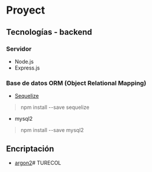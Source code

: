 # Proyect

## Tecnologías - backend
### Servidor
- Node.js
- Express.js
### Base de datos ORM (Object Relational Mapping)
- [Sequelize](https://sequelize.org/master/manual/getting-started.html)
> npm install --save sequelize
- mysql2
> npm install --save mysql2
## Encriptación
- [argon2](https://www.npmjs.com/package/argon2)# TURECOL
